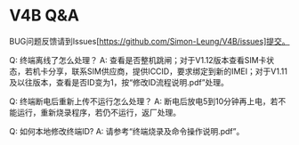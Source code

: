 # V4B Q&A
BUG问题反馈请到Issues[https://github.com/Simon-Leung/V4B/issues]提交。

Q: 终端离线了怎么处理？
A: 查看是否整机跳闸；对于V1.12版本查看SIM卡状态，若机卡分享，联系SIM供应商，提供ICCID，要求绑定到新的IMEI；对于V1.11及以往版本，查看是否ID变为1，按“修改ID流程说明.pdf”处理。

Q: 终端断电后重新上传不运行怎么处理？
A: 断电后放电5到10分钟再上电，若不能运行，重新烧录程序，若仍不运行，返厂处理。

Q: 如何本地修改终端ID?
A: 请参考“终端烧录及命令操作说明.pdf”。
